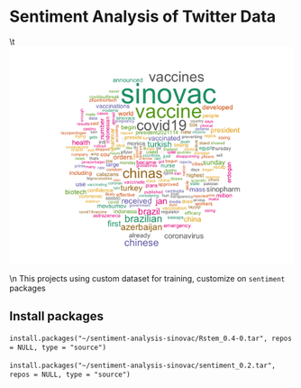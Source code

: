 # Sentiment Analysis of Twitter Data

\t![Image of Plots](https://github.com/daffaalfandy/sentiment-analysis-sinovac/blob/master/cover-image.png)

\n This projects using custom dataset for training, customize on `sentiment` packages

## Install packages
```
install.packages("~/sentiment-analysis-sinovac/Rstem_0.4-0.tar", repos = NULL, type = "source")

install.packages("~/sentiment-analysis-sinovac/sentiment_0.2.tar", repos = NULL, type = "source")
```